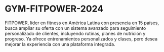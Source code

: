 # GYM-FITPOWER-2024
FITPOWER, líder en fitness en América Latina con presencia en 15 países, busca ampliar su oferta con un sistema avanzado para seguimiento personalizado de clientes, incluyendo rutinas, planes de nutrición y progreso. Ya ofrece entrenamientos personalizados y clases, pero desea mejorar la experiencia con una plataforma integrada.
